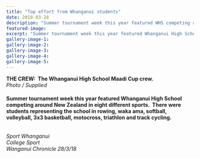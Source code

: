 ```yaml
---
title: "Top effort from Whanganui students"
date: 2018-03-28
description: "Summer tournament week this year featured WHS competing around NZ in eight different sports..."
featured-image: 
excerpt: "Summer tournament week this year featured Whanganui High School competing around New Zealand in eight different sports."
gallery-image-1: 
gallery-image-2: 
gallery-image-3: 
gallery-image-4: 
gallery-image-5: 
---
```


<p><strong>THE CREW:&nbsp; The Whanganui High School Maadi Cup crew.</strong><br /><em>Photo / Supplied</em></p>
<h4>Summer tournament week this year featured Whanganui High School competing around New Zealand in eight different sports.&nbsp; There were students representing the school in rowing, waka ama, softball, volleyball, 3x3 basketball, motocross, triathlon and track cycling.</h4>
<p><img src=http://c1940652.r52.cf0.rackcdn.com/5abbf30cff2a7c6bfc001118/Various-Sports-chron-28-March.jpg alt="" /></p>
<p><em>Sport Whanganui<br />College Sport<br />Wanganui Chronicle 28/3/18</em></p>

